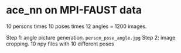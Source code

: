 # ace_nn on MPI-FAUST data
10 persons times 10 poses times 12 angles = 1200 images.

Step 1: angle picture generation. `person_pose_angle.jpg`
Step 2: image cropping. 10 npy files with 10 different poses